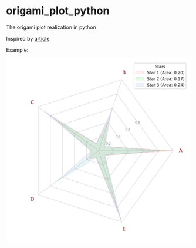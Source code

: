 # origami_plot_python
The origami plot realization in python

Inspired by [article](https://www.sciencedirect.com/science/article/pii/S0895435623000410)

Example:

![example_img](origami_plot_example.png)

